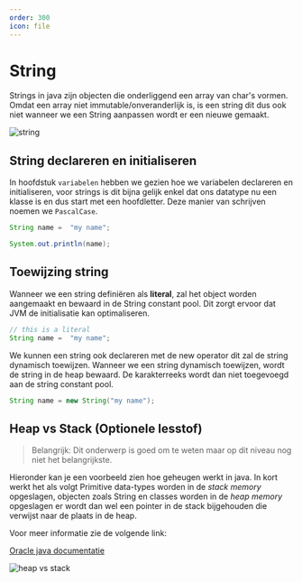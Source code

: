 ```yaml
---
order: 300
icon: file
---
```

# String

Strings in java zijn objecten die onderliggend een array van char's vormen. Omdat een array niet immutable/onveranderlijk is, is een string dit dus ook niet wanneer we een String aanpassen wordt er een nieuwe gemaakt.

![string](string.png)

## String declareren en initialiseren

In hoofdstuk `variabelen` hebben we gezien hoe we variabelen declareren en initialiseren, voor strings is dit bijna gelijk enkel dat ons datatype nu een klasse is en dus start met een hoofdletter. Deze manier van schrijven noemen we `PascalCase`.

```java
String name =  "my name";

System.out.println(name);
```

## Toewijzing string

Wanneer we een string definiëren als **literal**, zal het object worden aangemaakt en bewaard in de String constant pool. Dit zorgt ervoor dat JVM de initialisatie kan optimaliseren.

```java
// this is a literal
String name =  "my name";
```

We kunnen een string ook declareren met de new operator dit zal de string dynamisch toewijzen. Wanneer we een string dynamisch toewijzen, wordt de string in de heap bewaard. De karakterreeks wordt dan niet toegevoegd aan de string constant pool.

```java
String name = new String("my name");
```

<div style='page-break-after: always;'></div>

## Heap vs Stack (Optionele lesstof)

> Belangrijk: Dit onderwerp is goed om te weten maar op dit niveau nog niet het belangrijkste.

Hieronder kan je een voorbeeld zien hoe geheugen werkt in java. In kort werkt het als volgt Primitive data-types worden in de *stack memory* opgeslagen, objecten zoals String en classes worden in de *heap memory* opgeslagen er wordt dan wel een pointer in de stack bijgehouden die verwijst naar de plaats in de heap.

Voor meer informatie zie de volgende link:

[Oracle java documentatie](https://docs.oracle.com/javase/specs/jvms/se8/html/jvms-2.html#jvms-2.5.2)

![heap vs stack](Heap-Stack-Memory.png)
